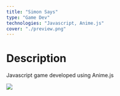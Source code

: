 ```yaml
---
title: "Simon Says"
type: "Game Dev"
technologies: "Javascript, Anime.js"
cover: "./preview.png"
---
```

# Description

Javascript game developed using Anime.js

![](./lekoarts.jpg)